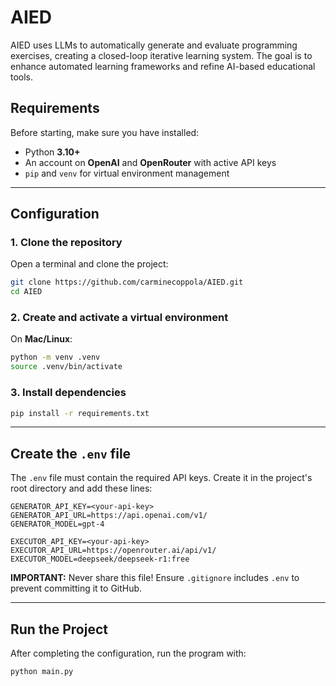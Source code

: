 # AIED
AIED uses LLMs to automatically generate and evaluate programming exercises, creating a closed-loop iterative learning system.
The goal is to enhance automated learning frameworks and refine AI-based educational tools.

## Requirements

Before starting, make sure you have installed:

- Python **3.10+**
- An account on **OpenAI** and **OpenRouter** with active API keys
- `pip` and `venv` for virtual environment management

---

## Configuration

### 1. **Clone the repository**

Open a terminal and clone the project:

```sh
git clone https://github.com/carminecoppola/AIED.git
cd AIED
```

### 2. **Create and activate a virtual environment**

On **Mac/Linux**:
```sh
python -m venv .venv
source .venv/bin/activate
```


### 3. **Install dependencies**

```sh
pip install -r requirements.txt
```

---

## Create the `.env` file

The `.env` file must contain the required API keys. Create it in the project's root directory and add these lines:

```
GENERATOR_API_KEY=<your-api-key>
GENERATOR_API_URL=https://api.openai.com/v1/
GENERATOR_MODEL=gpt-4

EXECUTOR_API_KEY=<your-api-key>
EXECUTOR_API_URL=https://openrouter.ai/api/v1/
EXECUTOR_MODEL=deepseek/deepseek-r1:free
```

**IMPORTANT:** Never share this file! Ensure `.gitignore` includes `.env` to prevent committing it to GitHub.

---

## Run the Project

After completing the configuration, run the program with:

```sh
python main.py
```

